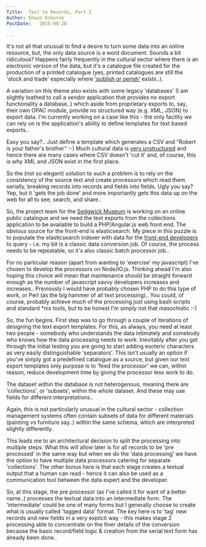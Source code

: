 ```yaml
---
Title:  Text to Records, Part I
Author: Shaun Osborne
PostDate:   2015-08-28

...
```



It's not all that unusual to find a desire to turn some data into an online resource, but, the only data source is a word document. Sounds a bit ridiculous? Happens fairly frequently in the cultural sector where there *is* an electronic version of the data, but it's a catalogue file created for the production of a printed catalogue (yes, printed catalogues are still the 'stock and trade' especially where ['publish or perish'](https://en.wikipedia.org/wiki/Publish_or_perish) exists..).

A variation on this theme also exists with some legacy 'databases' (I am slightly loathed to call a vendor application that provides no export functionality a database..) which aside from proprietary exports to, say, their own OPAC module, provide no structured way (e.g. XML, JSON) to export data.  I'm currently working on a case like this - the only facility we can rely on is the application's ability to define templates for text based exports..

Easy you say?.. Just define a template which generates a CSV and "Robert is your father's brother" :-)
Much cultural data is [very unstructured](/blog/2015-07-23/) and hence there are many cases where CSV doesn't 'cut it' and, of course, this is why XML and JSON exist in the first place.

So the (not so elegant) solution to such a problem is to rely on the consistency of the source text and create processors which read them serially, breaking records into records and fields into fields. Ugly you say? Yep, but it 'gets the job done' and more importantly gets this data up on the web for all to see, search, and share..

So, the project team for the [Sedgwick Museum](http://www.sedgwickmuseum.org/) is working on an online public catalogue and we need the text exports from the collections application to be available to build a PHP/Angular.js web front end. The obvious source for the front-end is elasticsearch. My piece in this puzzle is to populate the elasticsearch indexer with data for the [front-end developers](http://www.gooii.com/) to query - i.e. my bit is a classic data conversion job. Of course, the process needs to be repeatable, so it's also classic batch processor job..

For no particular reason (apart from wanting to 'exercise' my javascript) I've chosen to develop the processors on Node/IO.js. Thinking ahead I'm also hoping this choice will mean that maintenance should be straight forward enough as the number of javascript savvy developers increases and increases..
Previously I would have probably chosen PHP to do this type of work, or Perl (as the big hammer of all text processing)..
You could, of course, probably achieve much of the processing just using bash scripts and standard \*nix tools, but to be honest I'm simply not that masochistic :-)

So, the fun begins.  First step was to go through a couple of iterations of designing the text export templates. For this, as always, you need at least two people - somebody who understands the data intimately and somebody who knows how the data processing needs to work. Inevitably after you get through the initial testing you are going to start adding esoteric characters as very easily distinguishable 'separators'. This isn't usually an option if you've simply got a predefined catalogue as a source, but given our text export templates only purpose is to 'feed the processor' we can, within reason, reduce development time by giving the processor less work to do.

The dataset within the database is not heterogenous, meaning there are 'collections', or 'subsets', within the whole dataset. And these may use fields for different interpretations..

Again, this is not particularly unusual in the cultural sector - collection management systems often contain subsets of data for different materials (painting vs furniture say..) within the same schema, which are interpreted slightly differently.  

This leads me to an architectural decision to split the processing into multiple steps. What this will allow later is for all records to be 'pre processed' in the same way but when we do the 'data processing' we have the option to have multiple data processors catering for separate 'collections'. The other bonus here is that each stage creates a textual output that a human can read - hence it can also be used as a communication tool between the data expert and the developer.

So, at this stage, the pre processor (as I've called it for want of a better name..) processes the textual data into an intermediate form. The 'intermediate' could be one of many forms but I generally choose to create what is usually called 'tagged data' format. The key here is to 'tag' new records and new fields in a very explicit way - this makes stage 2 processing able to concentrate on the finer details of the conversion because the basic record/field logic & creation from the serial text form has already been done..
